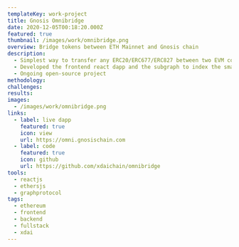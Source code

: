 ```yaml
---
templateKey: work-project
title: Gnosis Omnibridge
date: 2020-12-05T00:18:20.000Z
featured: true
thumbnail: /images/work/omnibridge.png
overview: Bridge tokens between ETH Mainnet and Gnosis chain
description:
  - Simplest way to transfer any ERC20/ERC677/ERC827 between two EVM compatible blockchains.
  - Developed the frontend react dapp and the subgraph to index the smart-contracts.
  - Ongoing open-source project
methodology:
challenges:
results:
images:
  - /images/work/omnibridge.png
links:
  - label: live dapp
    featured: true
    icon: view
    url: https://omni.gnosischain.com
  - label: code
    featured: true
    icon: github
    url: https://github.com/xdaichain/omnibridge
tools:
  - reactjs
  - ethersjs
  - graphprotocol
tags:
  - ethereum
  - frontend
  - backend
  - fullstack
  - xdai
---
```

